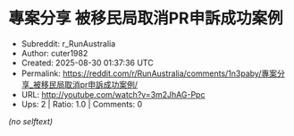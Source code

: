 # 專案分享 被移民局取消PR申訴成功案例

- Subreddit: r_RunAustralia
- Author: cuter1982
- Created: 2025-08-30 01:37:36 UTC
- Permalink: https://reddit.com/r/RunAustralia/comments/1n3paby/專案分享_被移民局取消pr申訴成功案例/
- URL: http://youtube.com/watch?v=3m2JhAG-Ppc
- Ups: 2 | Ratio: 1.0 | Comments: 0

_(no selftext)_
